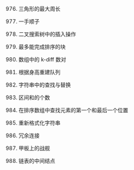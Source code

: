 976. 三角形的最大周长
846. 一手顺子
701. 二叉搜索树中的插入操作

769. 最多能完成排序的块
532. 数组中的 k-diff 数对
406. 根据身高重建队列

833. 字符串中的查找与替换
327. 区间和的个数
34. 在排序数组中查找元素的第一个和最后一个位置

1417. 重新格式化字符串
684. 冗余连接
419. 甲板上的战舰

876. 链表的中间结点